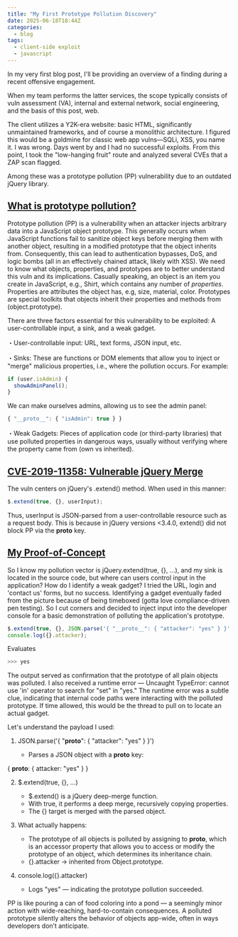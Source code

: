 ```yaml
---
title: "My First Prototype Pollution Discovery"
date: 2025-06-18T18:44Z
categories:
  - blog
tags:
  - client-side exploit
  - javascript
---
```


In my very first blog post, I'll be providing an overview of a finding during a recent offensive engagement. 

When my team performs the latter services, the scope typically consists of vuln assessment (VA), internal and external network, social engineering, and the basis of this post, web. 

The client utilizes a Y2K-era website: basic HTML, significantly unmaintained frameworks, and of course a monolithic architecture. I figured this would be a goldmine for classic web app vulns—SQLi, XSS, you name it. I was wrong. Days went by and I had no successful exploits. From this point, I took the "low-hanging fruit" route and analyzed several CVEs that a ZAP scan flagged.

Among these was a prototype pollution (PP) vulnerability due to an outdated jQuery library. 

## <ins>What is prototype pollution?</ins>

Prototype pollution (PP) is a vulnerability when an attacker injects arbitrary data into a JavaScript object prototype. This generally occurs when JavaScript functions fail to sanitize object keys before merging them with another object, resulting in a modified prototype that the object inherits from. Consequently, this can lead to authentication bypasses, DoS, and logic bombs (all in an effectively chained attack, likely with XSS). We need to know what objects, properties, and prototypes are to better understand this vuln and its implications. Casually speaking, an object is an item you create in JavaScript, e.g., Shirt, which contains any number of *properties*. Properties are attributes the object has, e.g, size, material, color. Prototypes are special toolkits that objects inherit their properties and methods from (object.prototype). 

There are three factors essential for this vulnerability to be exploited: A user-controllable input, a sink, and a weak gadget.
 
・User-controllable input: URL, text forms, JSON input, etc.

・Sinks: These are functions or DOM elements that allow you to inject or "merge" malicious properties, i.e., where the pollution occurs. For example:

```javascript
if (user.isAdmin) {
  showAdminPanel();
}
```

We can make ourselves admins, allowing us to see the admin panel:

```javascript
{ "__proto__": { "isAdmin": true } }
```
・Weak Gadgets: Pieces of application code (or third-party libraries) that use polluted properties in dangerous ways, usually without verifying where the property came from (own vs inherited).


## <ins>CVE-2019-11358: Vulnerable jQuery Merge</ins>

The vuln centers on jQuery's .extend() method. When used in this manner:

```javascript
$.extend(true, {}, userInput);
```
Thus, userInput is JSON-parsed from a user-controllable resource such as a request body. This is because in jQuery versions <3.4.0, extend() did not block PP via the __proto__ key.

## <ins>My Proof-of-Concept</ins>

So I know my pollution vector is jQuery.extend(true, {}, ...), and my sink is located in the source code, but where can users control input in the application? How do I identify a weak gadget? I tried the URL, login and 'contact us' forms, but no success. Identifying a gadget eventually faded from the picture because of being timeboxed (gotta love compliance-driven pen testing). So I cut corners and decided to inject input into the developer console for a basic demonstration of polluting the application's prototype. 

```javascript
$.extend(true, {}, JSON.parse('{ "__proto__": { "attacker": "yes" } }' )); 
console.log({}.attacker);
```

Evaluates

```javascript
>>> yes
```

The output served as confirmation that the prototype of all plain objects was polluted. I also received a runtime error — Uncaught TypeError: cannot use 'in' operator to search for "set" in "yes." The runtime error was a subtle clue, indicating that internal code paths were interacting with the polluted prototype. If time allowed, this would be the thread to pull on to locate an actual gadget.

Let's understand the payload I used:

1) JSON.parse('{ "__proto__": { "attacker": "yes" } }')

   - Parses a JSON object with a __proto__ key:

{
  __proto__: {
    attacker: "yes"
  }
}

2) $.extend(true, {}, ...)
   - $.extend() is a jQuery deep-merge function.
   - With true, it performs a deep merge, recursively copying properties.
   - The {} target is merged with the parsed object.

3) What actually happens:
   - The prototype of all objects is polluted by assigning to __proto__, which is an accessor property that allows you to access or modify the prototype of an object, which determines its inheritance chain.
   - {}.attacker → inherited from Object.prototype.

4) console.log({}.attacker)
   - Logs "yes" — indicating the prototype pollution succeeded.



PP is like pouring a can of food coloring into a pond — a seemingly minor action with wide-reaching, hard-to-contain consequences. A polluted prototype silently alters the behavior of objects app-wide, often in ways developers don’t anticipate.
